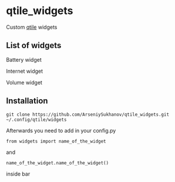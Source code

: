 # qtile_widgets
Custom [qtile](https://github.com/qtile/qtile) widgets
## List of widgets
Battery widget

Internet widget

Volume widget
## Installation
```
git clone https://github.com/ArseniySukhanov/qtile_widgets.git ~/.config/qtile/widgets
```
Afterwards you need to add in your config.py
```
from widgets import name_of_the_widget
```
and
```
name_of_the_widget.name_of_the_widget()
```
inside bar
